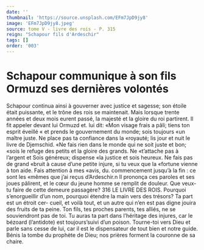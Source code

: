 ```yaml
---
date: ''
thumbnail: 'https://source.unsplash.com/EFm7JpD9jy8'
image: 'EFm7JpD9jy8.jpeg'
source: tome V - livre des rois - P. 315
reign: "Schapour fils d'Ardeschir"
tags: []
order: '003'
---
```


# Schapour communique à son fils Ormuzd ses dernières volontés

Schapour continua ainsi à gouverner avec justice et sagesse; son étoile était puissante, et le trône des
rois se maintenait. Mais lorsque trente années et deux mois eurent passé, la majesté et la gloire du
roi partirent. Il fit appeler devant lui Ormuzd et. lui dit: «Mon visage frais a pâli; tiens ton esprit éveillé
« et prends le gouvernement du monde; sois toujours
«un maître juste. Ne place pas ta confiance dans la
«royauté; lis jour et nuit le livre de Djemschid.
«Ne fais rien dans le monde qui ne soit juste et bon;
«sois le refuge des petits et la gloire des grands. Ne «t’attache pas à l’argent et Sois généreux; dispense
«la justice et sois heureux. Ne fais pas de grand «bruit à cause d’une petite injure, si tu veux que la
«fortune vienne à ton aide. Fais attention à mes «avis, du. commencement jusqu’à la fin : ce sont les «mêmes que j’ai reçus d’Ardeschir.n Il prononça ces
paroles et ses joues pâlirent, et le cœur du jeune homme se remplit de douleur.
Que veux-tu faire de cette demeure passagère?
316 LE LIVRE DES ROIS. Pourquoi s’enorgueillir d’un nom, pourquoi étendre
la main vers des trésors? Ta part est un étroit cer- cueil, et voilà tout, et un autre qui n’en est pas digne jouira des fruits de ta peine. Ton fils, tes
proches parents, tes alliés, ne se souviendront pas de toi. Tu auras ta part dans l’héritage des injures,
car le bézoard (l’antidote) est toujours’suivi d’un
poison. Tourne-toi vers Dieu et parle sans cesse de lui, car il est le dispensateur de tout bien et notre guide. Bénis la tombe du prophète de Dieu; nos prières forment la couronne de sa chaire.
